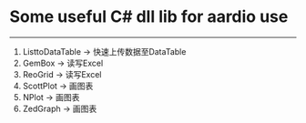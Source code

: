 # Some useful C# dll lib for aardio use
---

1. ListtoDataTable    ->    快速上传数据至DataTable
2. GemBox             ->    读写Excel
3. ReoGrid            ->    读写Excel
4. ScottPlot          ->    画图表
5. NPlot              ->    画图表
6. ZedGraph           ->    画图表
